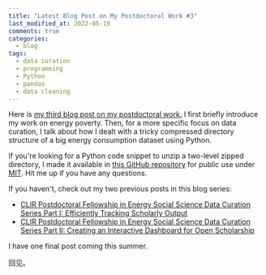 ```yaml
---
title: "Latest Blog Post on My Postdoctoral Work #3"
last_modified_at: 2022-05-19
comments: true
categories:
  - blog
tags:
  - data curation
  - programming
  - Python
  - pandas
  - data cleaning
---
```


Here is [my third blog post on my postdoctoral work.](https://www.library.cmu.edu/about/news/2022-05/energy-social-science-data-curation-series-part-3) I first briefly introduce my work on energy poverty. Then, for a more specific focus on data curation, I talk about how I dealt with a tricky compressed directory structure of a big energy consumption dataset using Python.

If you're looking for a Python code snippet to unzip a two-level zipped directory, I made it available in [this GitHub repository](https://github.com/hluling/cmulib-blog3-code) for public use under [MIT](https://github.com/hluling/cmulib-blog3-code/blob/master/LICENSE). Hit me up if you have any questions.

If you haven't, check out my two previous posts in this blog series:<br>
- [CLIR Postdoctoral Fellowship in Energy Social Science Data Curation Series Part I: Efficiently Tracking Scholarly Output](https://www.library.cmu.edu/about/news/2022-03/energy-social-science-data-curation-1)
- [CLIR Postdoctoral Fellowship in Energy Social Science Data Curation Series Part II: Creating an Interactive Dashboard for Open Scholarship](https://www.library.cmu.edu/about/news/2022-4/energy-social-science-data-curation-series-2)

I have one final post coming this summer.

回见。
